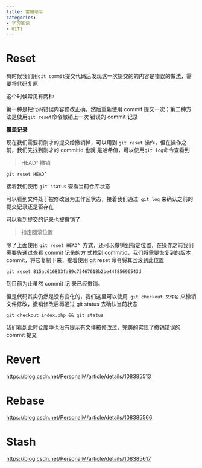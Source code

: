 ```yaml
---
title: 常用命令
categories: 
- 学习笔记
- GIT1
---
```


# Reset

有时候我们用` git commit `提交代码后发现这一次提交的的内容是错误的做法，需要将代码复原

这个时候常见有两种

第一种是把代码错误内容修改正确，然后重新使用 commit 提交一次；第二种方法是使用` git reset `命令撤销上一次 错误的 commit 记录

**覆盖记录**

现在我们需要将刚才的提交给撤销掉，可以用到 `git reset` 操作，但在操作之前，我们先找到刚才的 commitid 也就 是哈希值，可以使用` git log `命令查看到

> HEAD^ 撤销

```
git reset HEAD^
```

接着我们使用 `git status` 查看当前仓库状态

可以看到文件处于被修改且为工作区状态，接着我们通过` git log` 来确认之前的提交记录还是否存在

可以看到提交的记录也被撤销了

> 指定回滚位置

除了上面使用 `git reset HEAD^ `方式，还可以撤销到指定位置，在操作之前我们需要先通过查看 commit 记录的方 式找到 commitid，我们将需要恢复到的版本 commit，将它复制下来，接着使用 git reset 命令将其回滚到此位置

```
git reset 815ac616803fa89c75467618b2be44f85696543d
```

到目前为止虽然 commit 记 录已经撤销。

但是代码其实仍然是没有变化的，我们这里可以使用` git checkout 文件名` 来撤销文件修改，撤销修改后再通过 git status 去确认当前状态

```
git checkout index.php && git status
```

我们看到此时仓库中也没有提示有文件被修改过，完美的实现了撤销错误的 commit 提交

# Revert

https://blog.csdn.net/PersonalM/article/details/108385513

# Rebase

https://blog.csdn.net/PersonalM/article/details/108385566

# Stash

https://blog.csdn.net/PersonalM/article/details/108385617